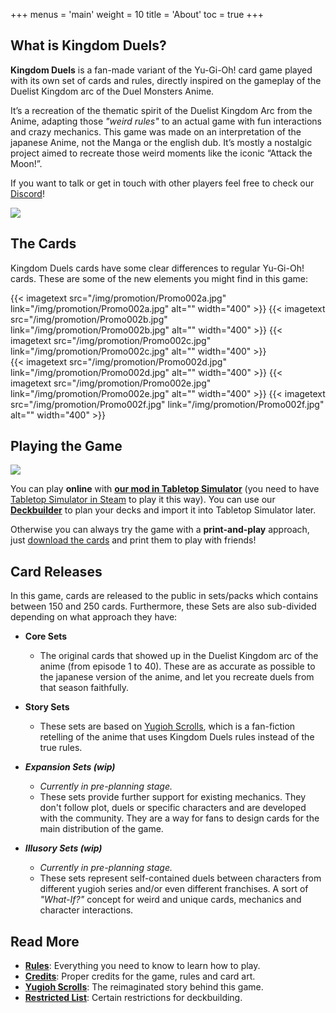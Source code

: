 +++
menus = 'main'
weight = 10
title = 'About'
toc = true
+++

## What is Kingdom Duels?

**Kingdom Duels** is a fan-made variant of the Yu-Gi-Oh! card game played with its own set of cards and rules, directly inspired on the gameplay of the Duelist Kingdom arc of the Duel Monsters Anime.

It’s a recreation of the thematic spirit of the Duelist Kingdom Arc from the Anime, adapting those *"weird rules"* to an actual game with fun interactions and crazy mechanics.
This game was made on an interpretation of the japanese Anime, not the Manga or the english dub. It’s mostly a nostalgic project aimed to recreate those weird moments like the iconic “Attack the Moon!”.

If you want to talk or get in touch with other players feel free to check our [Discord](https://discord.gg/mn29q7qah4)!

[![](/img/promotion/Promo001.jpg)](/img/promotion/Promo001.jpg)

## The Cards

Kingdom Duels cards have some clear differences to regular Yu-Gi-Oh! cards. These are some of the new elements you might find in this game:

<div style="display: flex; justify-content: left; gap: 5px;">
{{< imagetext src="/img/promotion/Promo002a.jpg" link="/img/promotion/Promo002a.jpg" alt="" width="400" >}}
{{< imagetext src="/img/promotion/Promo002b.jpg" link="/img/promotion/Promo002b.jpg" alt="" width="400" >}}
{{< imagetext src="/img/promotion/Promo002c.jpg" link="/img/promotion/Promo002c.jpg" alt="" width="400" >}}
</div>

<div style="display: flex; justify-content: left; gap: 5px;">
{{< imagetext src="/img/promotion/Promo002d.jpg" link="/img/promotion/Promo002d.jpg" alt="" width="400" >}}
{{< imagetext src="/img/promotion/Promo002e.jpg" link="/img/promotion/Promo002e.jpg" alt="" width="400" >}}
{{< imagetext src="/img/promotion/Promo002f.jpg" link="/img/promotion/Promo002f.jpg" alt="" width="400" >}}
</div>

## Playing the Game

[![](/img/promotion/Promo003.jpg)](/img/promotion/Promo003.jpg)

You can play **online** with [**our mod in Tabletop Simulator**](https://steamcommunity.com/sharedfiles/filedetails/?id=2884430004) (you need to have [Tabletop Simulator in Steam](https://store.steampowered.com/app/286160/Tabletop_Simulator/) to play it this way). You can use our [**Deckbuilder**](/deckbuilder/) to plan your decks and import it into Tabletop Simulator later.

Otherwise you can always try the game with a **print-and-play** approach, just [download the cards](/downloads/) and print them to play with friends!

## Card Releases

In this game, cards are released to the public in sets/packs which contains between 150 and 250 cards. Furthermore, these Sets are also sub-divided depending on what approach they have:

- **Core Sets**
    - The original cards that showed up in the Duelist Kingdom arc of the anime (from episode 1 to 40). These are as accurate as possible to the japanese version of the anime, and let you recreate duels from that season faithfully.

- **Story Sets**
    - These sets are based on [Yugioh Scrolls](/yugioh-scrolls/), which is a fan-fiction retelling of the anime that uses Kingdom Duels rules instead of the true rules.

- ***Expansion Sets (wip)***
    - *Currently in pre-planning stage.*
    - These sets provide further support for existing mechanics. They don't follow plot, duels or specific characters and are developed with the community. They are a way for fans to design cards for the main distribution of the game.

- ***Illusory Sets (wip)***
    - *Currently in pre-planning stage.*
    - These sets represent self-contained duels between characters from different yugioh series and/or even different franchises. A sort of *"What-If?"* concept for weird and unique cards, mechanics and character interactions.


## Read More

- **[Rules](/rules/)**: Everything you need to know to learn how to play.
- **[Credits](/credits/)**: Proper credits for the game, rules and card art.
- **[Yugioh Scrolls](/yugioh-scrolls/)**: The reimaginated story behind this game.
- **[Restricted List](/restricted-list/)**: Certain restrictions for deckbuilding.

